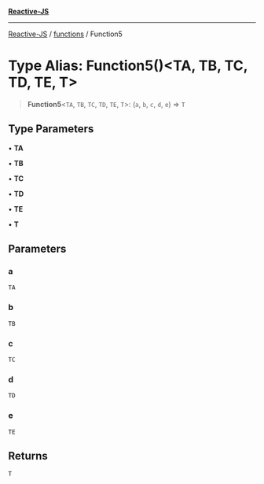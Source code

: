 [**Reactive-JS**](../../README.md)

***

[Reactive-JS](../../README.md) / [functions](../README.md) / Function5

# Type Alias: Function5()\<TA, TB, TC, TD, TE, T\>

> **Function5**\<`TA`, `TB`, `TC`, `TD`, `TE`, `T`\>: (`a`, `b`, `c`, `d`, `e`) => `T`

## Type Parameters

• **TA**

• **TB**

• **TC**

• **TD**

• **TE**

• **T**

## Parameters

### a

`TA`

### b

`TB`

### c

`TC`

### d

`TD`

### e

`TE`

## Returns

`T`
